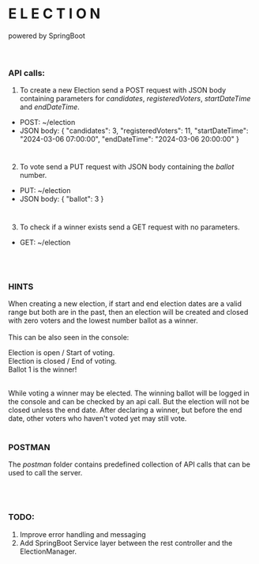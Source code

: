 # E L E C T I O N
powered by SpringBoot
<br><br><br>

### API calls:

1. To create a new Election send a POST request with JSON body containing parameters for *candidates*, *registeredVoters*, *startDateTime* and *endDateTime*.
- POST: ~/election
- JSON body: {
  "candidates": 3,
  "registeredVoters": 11,
  "startDateTime": "2024-03-06 07:00:00",
  "endDateTime": "2024-03-06 20:00:00"
  }
#
2. To vote send a PUT request with JSON body containing the *ballot* number.
- PUT: ~/election
- JSON body:
  {
  "ballot": 3
  } 
#
3. To check if a winner exists send a GET request with no parameters.
- GET: ~/election

<br>
<br>

### HINTS

When creating a new election, if start and end election dates are a valid range but both are in the past, then an election will be created and closed with zero voters and the lowest number ballot as a winner.
<br><br>
This can be also seen in the console:
<br>
<p>
Election is open / Start of voting.<br>
Election is closed / End of voting.<br>
Ballot 1 is the winner!
</p>
<br>
While voting a winner may be elected. The winning ballot will be logged in the console and can be checked by an api call. But the election will not be closed unless the end date.
After declaring a winner, but before the end date, other voters who haven't voted yet may still vote.

<br>
<br>

### POSTMAN
The *postman* folder contains predefined collection of API calls that can be used to call the server.

<br>
<br>

### TODO:
1. Improve error handling and messaging
2. Add SpringBoot Service layer between the rest controller and the ElectionManager.